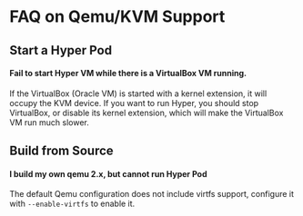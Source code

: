 # FAQ on Qemu/KVM Support

## Start a Hyper Pod

#### Fail to start Hyper VM while there is a VirtualBox VM running.

If the VirtualBox (Oracle VM) is started with a kernel extension, it will occupy the KVM device. If you want to run Hyper, you should stop VirtualBox, or disable its kernel extension, which will make the VirtualBox VM run much slower.

## Build from Source

#### I build my own qemu 2.x, but cannot run Hyper Pod

The default Qemu configuration does not include virtfs support, configure it with `--enable-virtfs` to enable it.
